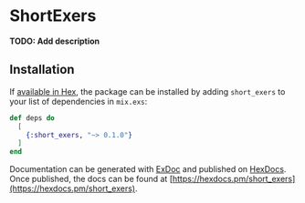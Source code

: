 # ShortExers

**TODO: Add description**

## Installation

If [available in Hex](https://hex.pm/docs/publish), the package can be installed
by adding `short_exers` to your list of dependencies in `mix.exs`:

```elixir
def deps do
  [
    {:short_exers, "~> 0.1.0"}
  ]
end
```

Documentation can be generated with [ExDoc](https://github.com/elixir-lang/ex_doc)
and published on [HexDocs](https://hexdocs.pm). Once published, the docs can
be found at [https://hexdocs.pm/short_exers](https://hexdocs.pm/short_exers).

